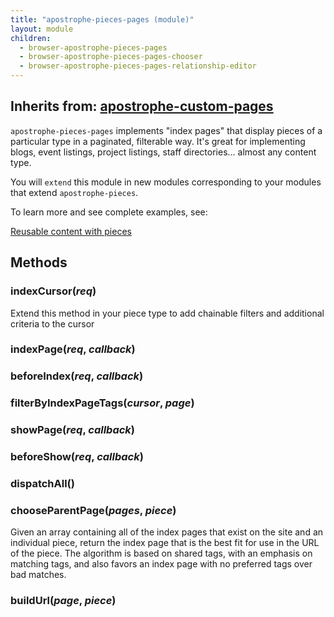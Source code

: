 ```yaml
---
title: "apostrophe-pieces-pages (module)"
layout: module
children:
  - browser-apostrophe-pieces-pages
  - browser-apostrophe-pieces-pages-chooser
  - browser-apostrophe-pieces-pages-relationship-editor
---
```

## Inherits from: [apostrophe-custom-pages](../apostrophe-custom-pages/index.html)
`apostrophe-pieces-pages` implements "index pages" that display pieces of a
particular type in a paginated, filterable way. It's great for implementing
blogs, event listings, project listings, staff directories... almost any
content type.

You will `extend` this module in new modules corresponding to your modules
that extend `apostrophe-pieces`.

To learn more and see complete examples, see:

[Reusable content with pieces](../../tutorials/getting-started/reusable-content-with-pieces.html)


## Methods
### indexCursor(*req*)
Extend this method in your piece type to add
chainable filters and additional criteria to the cursor
### indexPage(*req*, *callback*)

### beforeIndex(*req*, *callback*)

### filterByIndexPageTags(*cursor*, *page*)

### showPage(*req*, *callback*)

### beforeShow(*req*, *callback*)

### dispatchAll()

### chooseParentPage(*pages*, *piece*)
Given an array containing all of the index pages that
exist on the site and an individual piece, return the
index page that is the best fit for use in the URL of
the piece. The algorithm is based on shared tags, with
an emphasis on matching tags, and also favors an index
page with no preferred tags over bad matches.
### buildUrl(*page*, *piece*)

